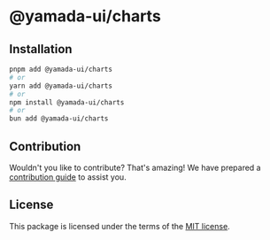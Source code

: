 # @yamada-ui/charts

## Installation

```sh
pnpm add @yamada-ui/charts
# or
yarn add @yamada-ui/charts
# or
npm install @yamada-ui/charts
# or
bun add @yamada-ui/charts
```

## Contribution

Wouldn't you like to contribute? That's amazing! We have prepared a [contribution guide](https://github.com/yamada-ui/yamada-ui/blob/main/CONTRIBUTING.md) to assist you.

## License

This package is licensed under the terms of the
[MIT license](https://github.com/hirotomoyamada/yamada-ui/blob/main/LICENSE).
